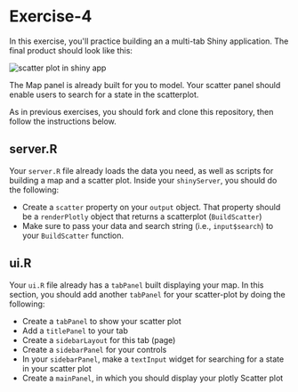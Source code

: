 # Exercise-4

In this exercise, you'll practice building an a multi-tab Shiny
application. The final product should look like this:

![scatter plot in shiny app](imgs/scatter.png)

The Map panel is already built for you to model. Your scatter panel
should enable users to search for a state in the scatterplot.

As in previous exercises, you should fork and clone this repository,
then follow the instructions below.

## server.R

Your `server.R` file already loads the data you need, as well as
scripts for building a map and a scatter plot. Inside your
`shinyServer`, you should do the following:

- Create a `scatter` property on your `output` object. That property
  should be a `renderPlotly` object that returns a scatterplot
  (`BuildScatter`)
- Make sure to pass your data and search string (i.e., `input$search`)
  to your `BuildScatter` function.

## ui.R

Your `ui.R` file already has a `tabPanel` built displaying your
map. In this section, you should add another `tabPanel` for your
scatter-plot by doing the following:

- Create a `tabPanel` to show your scatter plot
- Add a `titlePanel` to your tab
- Create a `sidebarLayout` for this tab (page)
- Create a `sidebarPanel` for your controls
- In your `sidebarPanel`, make a `textInput` widget for searching for
  a state in your scatter plot
- Create a `mainPanel`, in which you should display your plotly
  Scatter plot
